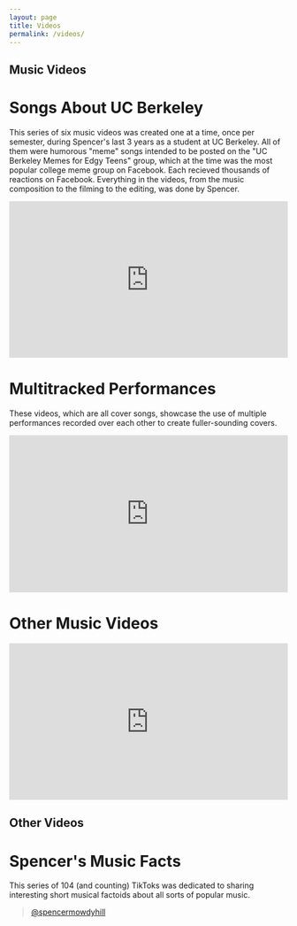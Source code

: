 ```yaml
---
layout: page
title: Videos
permalink: /videos/
---
```


## Music Videos

# Songs About UC Berkeley
This series of six music videos was created one at a time, once per semester, during Spencer's last 3 years as a student at UC Berkeley. All of them were humorous "meme" songs intended to be posted on the "UC Berkeley Memes for Edgy Teens" group, which at the time was the most popular college meme group on Facebook. Each recieved thousands of reactions on Facebook. Everything in the videos, from the music composition to the filming to the editing, was done by Spencer.

<style type="text/css">
	.container {
		position: relative;
		overflow: hidden;
		width: 100%;
		padding-top: 56.25%; /* 16:9 Aspect Ratio (divide 9 by 16 = 0.5625) */
	}
	.responsive-iframe {
		position: absolute;
		top: 0;
		left: 0;
		bottom: 0;
		right: 0;
		width: 100%;
		height: 100%;
	}
</style>
<div class="container">
<iframe class="responsive-iframe" width="560" height="315" src="https://www.youtube.com/embed/videoseries?si=Oq21vaKShy093LTF&amp;list=PLmUBYE6yui2W-Wrdfj7gzh8TkpaA0AiUU" title="YouTube video player" frameborder="0" allow="accelerometer; autoplay; clipboard-write; encrypted-media; gyroscope; picture-in-picture; web-share" referrerpolicy="strict-origin-when-cross-origin" allowfullscreen></iframe>
</div>

# Multitracked Performances
These videos, which are all cover songs, showcase the use of multiple performances recorded over each other to create fuller-sounding covers.

<div class="container">
<iframe class="responsive-iframe" width="560" height="315" src="https://www.youtube.com/embed/videoseries?si=PjtJc99Mb7VRFry9&amp;list=PLmUBYE6yui2VllPXHLmqRH-0KWArSbqNc" title="YouTube video player" frameborder="0" allow="accelerometer; autoplay; clipboard-write; encrypted-media; gyroscope; picture-in-picture; web-share" referrerpolicy="strict-origin-when-cross-origin" allowfullscreen></iframe>
</div>

# Other Music Videos

<div class="container">
<iframe class="responsive-iframe" width="560" height="315" src="https://www.youtube.com/embed/videoseries?si=Ef_wLQvWtGh5BZP3&amp;list=PLmUBYE6yui2Xr_Wd90zD95uUGAV_jkTAb" title="YouTube video player" frameborder="0" allow="accelerometer; autoplay; clipboard-write; encrypted-media; gyroscope; picture-in-picture; web-share" referrerpolicy="strict-origin-when-cross-origin" allowfullscreen></iframe>
</div>

## Other Videos

# Spencer's Music Facts
This series of 104 (and counting) TikToks was dedicated to sharing interesting short musical factoids about all sorts of popular music.

<blockquote class="tiktok-embed" cite="https://www.tiktok.com/@spencermowdyhill" data-unique-id="spencermowdyhill" data-embed-type="creator" style="max-width: 780px; min-width: 288px;" > <section> <a target="_blank" href="https://www.tiktok.com/@spencermowdyhill?refer=creator_embed">@spencermowdyhill</a> </section> </blockquote> <script async src="https://www.tiktok.com/embed.js"></script>
